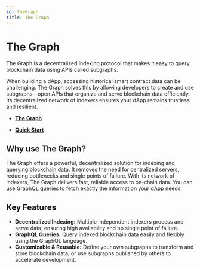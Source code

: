 ```yaml
---
id: theGraph
title: The Graph
---
```


<!-- markdownlint-disable MD025 MD042 MD013 -->

# The Graph

The Graph is a decentralized indexing protocol that makes it easy to query blockchain data using APIs called subgraphs.

When building a dApp, accessing historical smart contract data can be challenging. The Graph solves this by allowing developers to create and use subgraphs—open APIs that organize and serve blockchain data efficiently. Its decentralized network of indexers ensures your dApp remains trustless and resilient.

<div class="grid cards md-zil-cards" markdown>

-  [__The Graph__](https://thegraph.com/)


-   [__Quick Start__](https://thegraph.com/docs/en/subgraphs/quick-start/)

</div>


## Why use The Graph?

The Graph offers a powerful, decentralized solution for indexing and querying blockchain data. It removes the need for centralized servers, reducing bottlenecks and single points of failure. With its network of indexers, The Graph delivers fast, reliable access to on-chain data. You can use GraphQL queries to fetch exactly the information your dApp needs.

## Key Features

- **Decentralized Indexing:** Multiple independent indexers process and serve data, ensuring high availability and no single point of failure.
- **GraphQL Queries:** Query indexed blockchain data easily and flexibly using the GraphQL language.
- **Customizable & Reusable:** Define your own subgraphs to transform and store blockchain data, or use subgraphs published by others to accelerate development.
